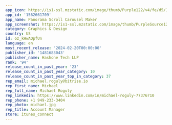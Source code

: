 ```yaml
---
app_icon: https://is1-ssl.mzstatic.com/image/thumb/Purple122/v4/fe/d5/1e/fed51e69-e8c3-a36e-9669-e599248e0dd2/AppIcon-0-0-1x_U007emarketing-0-8-0-85-220.png/1024x1024bb.png
app_id: '1562661709'
app_name: Panorama Scroll Carousel Maker
app_screenshot: https://is1-ssl.mzstatic.com/image/thumb/PurpleSource126/v4/a5/ad/05/a5ad0519-6be3-bb02-9279-24eb712e3f33/ae04e2be-8980-4854-8f46-bda9935a3be5_iphone8_1.png/1242x2208bb.png
category: Graphics & Design
country: US
id: oz_kHwAQpfUn
language: en
most_recent_release: '2024-02-20T00:00:00'
publisher_id: '1481683043'
publisher_name: Hashone Tech LLP
rank: '94'
release_count_in_past_year: '23'
release_count_in_past_year_category: 10
release_count_in_past_year_top_in_category: 37
rep_email: michael.roguly@bitrise.io
rep_first_name: Michael
rep_full_name: Michael Roguly
rep_linkedin: https://www.linkedin.com/in/michael-roguly-77376710
rep_phone: +1 949-233-3404
rep_photo: michael.jpg
rep_title: Account Manager
store: itunes_connect
---
```

